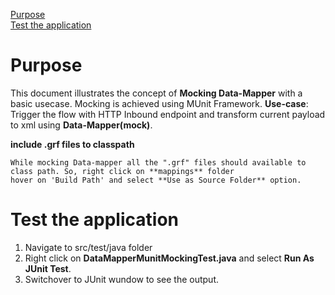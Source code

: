 [Purpose](#purpose)  
[Test the application](#test-the-application)  

Purpose
===========

This document illustrates the concept of **Mocking Data-Mapper** with a basic usecase. Mocking is achieved using MUnit Framework.
**Use-case**: Trigger the flow with HTTP Inbound endpoint and transform current payload to xml using **Data-Mapper(mock)**.


**include .grf files to classpath**

	While mocking Data-mapper all the ".grf" files should available to class path. So, right click on **mappings** folder
	hover on 'Build Path' and select **Use as Source Folder** option.

Test the application
=======================

1. Navigate to src/test/java folder
2. Right click on **DataMapperMunitMockingTest.java** and select **Run As JUnit Test**.
3. Switchover to JUnit wundow to see the output.
